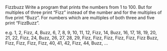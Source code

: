 ﻿Fizzbuzz
Write a program that prints the numbers from 1 to 100. 
But for multiples of three print “Fizz” instead of the number and for the multiples of five print “Buzz”. 
For numbers which are multiples of both three and five print “FizzBuzz”.

e.g. 1, 2, Fizz, 4, Buzz, 6, 7, 8, 9, 10, 11, 12, Fizz, 14, Buzz, 16, 17, 18, 19, 20, 21, 22, Fizz, 24, Buzz, 26, 27, 28, 29, Fizz, Fizz, Fizz, Fizz, Fizz, Fizz Buzz, Fizz, Fizz, Fizz, Fizz, 40, 41, 42, Fizz, 44, Buzz, ...